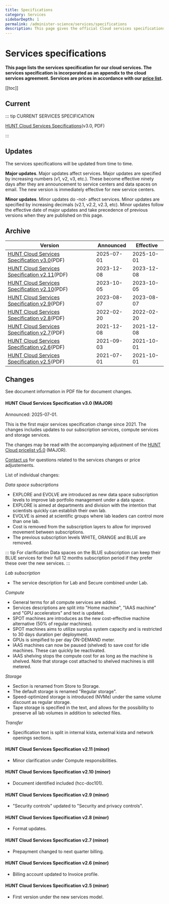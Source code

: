 ```yaml
---
title: Specifications
category: Services
sidebarDepth: 1
permalink: /administer-science/services/specifications
description: This page gives the official Cloud services specifications.
---
```


# Services specifications

**This page lists the services specification for our cloud services. The services specification is incorporated as an appendix to the cloud services agreement. Services are prices in accordance with our [price list](/administer-science/prices/pricelist).**

[[toc]]

## Current 

::: tip CURRENT SERVICES SPECIFICATION

[HUNT Cloud Services Specifications](https://assets.hdc.ntnu.no/assets/services/hunt-cloud-services-specifications-3-0.pdf)(v3.0, PDF)

:::


## Updates

The services specifications will be updated from time to time. 

**Major updates**. Major updates affect services. Major updates are specified by increasing numbers (v1, v2, v3, etc.). These become effective ninety days after they are announcement to service centers and data spaces on email. The new version is immediately effective for new service centers. 

**Minor updates**. Minor updates do -not- affect services. Minor updates are specified by increasing decimals (v2.1, v2.2, v2.3, etc). Minor updates follow the effective date of major updates and take precedence of previous versions when they are published on this page.

## Archive

| **Version** | **Announced** | **Effective** |
| - | - | - |
| [HUNT Cloud Services Specification v3.0](https://assets.hdc.ntnu.no/assets/services/hunt-cloud-services-specifications-3-0.pdf)(PDF) | 2025-07-01 | 2025-10-01 |
| [HUNT Cloud Services Specification v2.11](https://assets.hdc.ntnu.no/assets/services/hunt-cloud-services-specifications-2-11.pdf)(PDF) | 2023-12-08 | 2023-12-08 |
| [HUNT Cloud Services Specification v2.10](https://assets.hdc.ntnu.no/assets/services/hunt-cloud-services-specifications-2-10.pdf)(PDF) | 2023-10-05 | 2023-10-05 |
| [HUNT Cloud Services Specification v2.9](https://assets.hdc.ntnu.no/assets/services/hunt-cloud-services-specifications-2-9.pdf)(PDF) | 2023-08-07 | 2023-08-07 |
| [HUNT Cloud Services Specification v2.8](https://assets.hdc.ntnu.no/assets/services/hunt-cloud-services-specifications-2-8.pdf)(PDF) | 2022-02-20 | 2022-02-20 |
| [HUNT Cloud Services Specification v2.7](https://assets.hdc.ntnu.no/assets/services/hunt-cloud-services-specifications-2-7.pdf)(PDF) | 2021-12-08 | 2021-12-08 |
| [HUNT Cloud Services Specification v2.6](https://assets.hdc.ntnu.no/assets/services/hunt-cloud-services-specifications-2-6.pdf)(PDF) | 2021-09-03 | 2021-10-01 |
| [HUNT Cloud Services Specification v2.5](https://assets.hdc.ntnu.no/assets/services/hunt-cloud-services-specifications-2-5.pdf)(PDF) | 2021-07-01 | 2021-10-01 |

## Changes

See document information in PDF file for document changes.

#### HUNT Cloud Services Specification v3.0 (MAJOR)

Announced: 2025-07-01. 

This is the first major services specification change since 2021. The changes includes updates to our subscription services, compute services and storage services. 

The changes may be read with the accompanying adjustment of the [HUNT Cloud pricelist v5.0](/administer-science/prices/pricelist#hunt-cloud-price-list-v5-0-major) (MAJOR).

[Contact us](/contact/) for questions related to the services changes or price adjustements.

List of individual changes: 

*Data space subscriptions*

* EXPLORE and EVOLVE are introduced as new data space subscription levels to improve lab portfolio management under a data space.
* EXPLORE is aimed at departments and division with the intention that scientists quickly can establish their own lab.
* EVOLVE is aimed at scientific groups where lab leaders can control more than one lab.
* Cost is removed from the subscription layers to allow for improved movement between subscriptions. 
* The previous subscription levels WHITE, ORANGE and BLUE are removed. 

::: tip For clarification
Data spaces on the BLUE subscription can keep their BLUE services for their full 12 months subscription period if they prefer these over the new services.
:::

*Lab subscription*

* The service description for Lab and Secure combined under Lab.

*Compute*

* General terms for all compute services are added.
* Services descriptions are split into "Home machine", "IAAS machine" and "GPU accelerators" and text is updated.
* SPOT machines are introduces as the new cost-effective machine alternative (50% of regular machines). 
* SPOT machines aims to utilize surplus system capacity and is restricted to 30 days duration per deployment.
* GPUs is simpified to per day ON-DEMAND meter.
* IAAS machines can now be paused (shelved) to save cost for idle machines. These can quickly be reactivated. 
* IAAS shelving stops the compute cost for as long as the machine is shelved. Note that storage cost attached to shelved machines is still metered. 

*Storage*

* Section is renamed from Store to Storage.
* The default storage is renamed "Regular storage".
* Speed-optimized storage is introduced (NVMe) under the same volume discount as regular storage. 
* Tape storage is specified in the text, and allows for the possibility to preserve all lab volumes in addition to selected files.

*Transfer*

* Specification text is split in internal kista, external kista and network openings sections.



#### HUNT Cloud Services Specification v2.11 (minor) 

* Minor clarification under Compute responsibilities.

#### HUNT Cloud Services Specification v2.10 (minor) 

* Document identified included (hcc-doc101).

#### HUNT Cloud Services Specification v2.9 (minor) 

* "Security controls" updated to "Security and privacy controls". 

#### HUNT Cloud Services Specification v2.8 (minor) 

* Format updates.

#### HUNT Cloud Services Specification v2.7 (minor) 

* Prepayment changed to next quarter billing.

#### HUNT Cloud Services Specification v2.6 (minor) 

* Billing account updated to Invoice profile.

#### HUNT Cloud Services Specification v2.5 (minor) 

* First version under the new services model.

